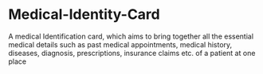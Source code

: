 # Medical-Identity-Card
A medical Identification card, which aims to bring together all the essential medical details such as past medical appointments, medical history, diseases, diagnosis, prescriptions, insurance claims etc. of a patient at one place
